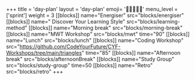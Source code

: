 +++
title = 'day-plan'
layout = 'day-plan'
emoji= '🧑🏽‍🤝‍🧑🏽'
menu_level = ['sprint']
weight = 3
[[blocks]]
name="Energiser"
src="blocks/energiser"
[[blocks]]
name=" Discover Your Learning Style"
src="blocks/learning-method"
[[blocks]]
name="Morning break"
src="blocks/morning-break"
[[blocks]]
name="MWT Workshop"
src="blocks/mwt"
time="90"
[[blocks]]
name="Lunch"
src="blocks/lunch"
[[blocks]]
name="Coding Workshop"
src="https://github.com/CodeYourFuture/CYF-Workshops/tree/main/triangles"
time="85"
[[blocks]]
name="Afternoon break"
src="blocks/afternoonBreak"
[[blocks]]
name="Study Group"
src="blocks/study-group"
time=50
[[blocks]]
name="Retro"
src="blocks/retro"
+++
